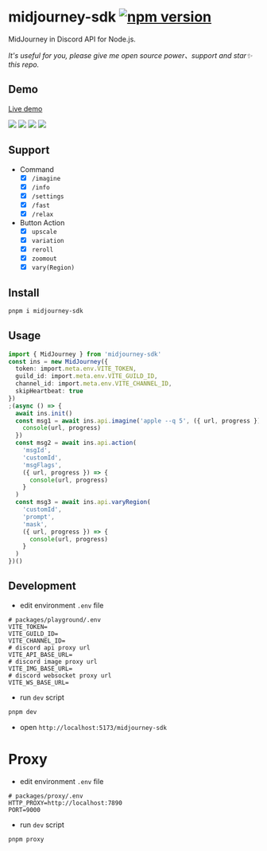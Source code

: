 # midjourney-sdk <a href="https://www.npmjs.com/package/midjourney-sdk"><img src="https://img.shields.io/npm/v/midjourney-sdk.svg?maxAge=3600" alt="npm version" /></a>

MidJourney in Discord API for Node.js.

_It's useful for you, please give me open source power、support and star✨ this repo._

## Demo

[Live demo](https://midjourney-sdk-playground-next.vercel.app)

![](docs/WechatIMG493.jpg)
![](docs/241131694080315_.pic.jpg)
![](docs/WX20230910-140608@2x.png)
![](docs/WX20230910-140737@2x.png)

## Support

- Command
  - [x] `/imagine`
  - [x] `/info`
  - [x] `/settings`
  - [x] `/fast`
  - [x] `/relax`
- Button Action
  - [x] `upscale`
  - [x] `variation`
  - [x] `reroll`
  - [x] `zoomout`
  - [x] `vary(Region)`

## Install

```bash
pnpm i midjourney-sdk
```

## Usage

```typescript
import { MidJourney } from 'midjourney-sdk'
const ins = new MidJourney({
  token: import.meta.env.VITE_TOKEN,
  guild_id: import.meta.env.VITE_GUILD_ID,
  channel_id: import.meta.env.VITE_CHANNEL_ID,
  skipHeartbeat: true
})
;(async () => {
  await ins.init()
  const msg1 = await ins.api.imagine('apple --q 5', ({ url, progress }) => {
    console(url, progress)
  })
  const msg2 = await ins.api.action(
    'msgId',
    'customId',
    'msgFlags',
    ({ url, progress }) => {
      console(url, progress)
    }
  )
  const msg3 = await ins.api.varyRegion(
    'customId',
    'prompt',
    'mask',
    ({ url, progress }) => {
      console(url, progress)
    }
  )
})()
```

## Development

- edit environment `.env` file

```
# packages/playground/.env
VITE_TOKEN=
VITE_GUILD_ID=
VITE_CHANNEL_ID=
# discord api proxy url
VITE_API_BASE_URL=
# discord image proxy url
VITE_IMG_BASE_URL=
# discord websocket proxy url
VITE_WS_BASE_URL=
```

- run `dev` script

```bash
pnpm dev
```

- open `http://localhost:5173/midjourney-sdk`

# Proxy

- edit environment `.env` file

```
# packages/proxy/.env
HTTP_PROXY=http://localhost:7890
PORT=9000
```

- run `dev` script

```bash
pnpm proxy
```
